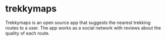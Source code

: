 # trekkymaps

Trekkymaps is an open source app that suggests the nearest trekking routes to a user. The app works as a social network with reviews about the quality of each route.